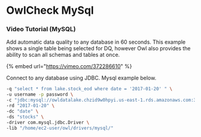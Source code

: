 # OwlCheck MySql

### Video Tutorial \(MySQL\)

Add automatic data quality to any database in 60 seconds.  This example shows a single table being selected for DQ, however Owl also provides the ability to scan all schemas and tables at once.

{% embed url="https://vimeo.com/372286610" %}



Connect to any database using JDBC.  Mysql example below.  

```bash
-q "select * from lake.stock_eod where date = '2017-01-20' " \
-u username -p password \
-c "jdbc:mysql://owldatalake.chzid9w0hpyi.us-east-1.rds.amazonaws.com:3306" \
-rd "2017-01-20" \
-dc "date" \
-ds "stocks" \
-driver com.mysql.jdbc.Driver \
-lib "/home/ec2-user/owl/drivers/mysql/"
```


